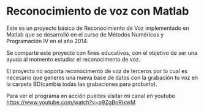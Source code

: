 # Reconocimiento de voz con Matlab
Este es un proyecto básico de Reconocimiento de Voz implementado en Matlab que se desarrolló en el curso de Métodos Numéricos y Programación IV en el año 2014.

Se comparte este proyecto con fines educativos, con el objetivo de ser una ayuda al momento estudiar el reconocimento de voz.

El proyecto no soporta reconocimento de voz de terceros por lo cual es necesario que generes una nueva base de datos con la grabación tu voz en la carpeta BD(cambia todas las grabaciones para probarlo).

Para ver el programa en acción puedes visitar mi canal en youtube https://www.youtube.com/watch?v=p9ZgBoRlxwM
